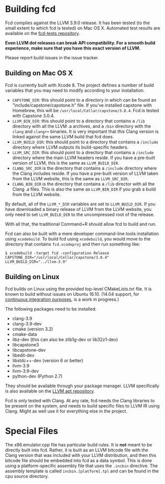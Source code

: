 # Building fcd

Fcd compiles against the LLVM 3.9.0 release. It has been tested (to the small extent to which fcd is tested) on Mac OS X. Automated test results are available on the [fcd-tests repository][2].

**Even LLVM dot releases can break API compatibility. For a smooth build experience, make sure that you have this exact version of LLVM.**

Please report build issues in the issue tracker.

## Building on Mac OS X

Fcd is currently built with Xcode 8. The project defines a number of build variables that you may need to modify according to your installation.

* `CAPSTONE_DIR`: this should point to a directory in which can be found an "include/capstone/capstone.h" file. If you've installed capstone with Homebrew, this will be `/usr/local/Cellar/capstone/3.0.4`. Fcd is tested with Capstone 3.0.4.
* `LLVM_BIN_DIR`: this should point to a directory that contains a `/lib` directory with all the LLVM .a archives, and a `/bin` directory with the `clang` and `clang++` binaries. It is very important that *this* Clang version is linked against the same LLVM build that fcd does.
* `LLVM_BUILD_DIR`: this should point to a directory that contains a `/include` directory where LLVM outputs its build-specific headers.
* `LLVM_SRC_DIR`: this should point to a directory that contains a `/include` directory where the main LLVM headers reside. If you have a pre-built version of LLVM, this is the same as `LLVM_BUILD_DIR`.
* `CLANG_SRC_DIR` is the directory that contains a `/include` directory where the Clang includes reside. If you have a pre-built version of LLVM taken from the LLVM website, this is the same as `LLVM_SRC_DIR`.
* `CLANG_BIN_DIR` is the directory that contains a `/lib` director with all the Clang .a files. This is also the same as `LLVM_BIN_DIR` if you grab a build from the LLVM website.

By default, all of the `LLVM_*_DIR` variables are set to `LLVM_BUILD_DIR`. If you have downloaded a binary release of LLVM from the LLVM website, you only need to set `LLVM_BUILD_DIR` to the uncompressed root of the release.

With all that, the traditional Command+R should allow fcd to build and run.

Fcd can also be built with a mere developer command-line tools installation using `xcodebuild`. To build fcd using `xcodebuild`, you would move to the directory that contains `fcd.xcodeproj` and then run something like:

    $ xcodebuild -target fcd -configuration Release CAPSTONE_DIR="/usr/local/Cellar/capstone/3.0.4" LLVM_BUILD_DIR="../llvm-3.9"

## Building on Linux

Fcd builds on Linux using the provided top-level CMakeLists.txt file. It is known to build without issues on Ubuntu 16.10. (14.04 support, for [continuous integration purposes][3], is a work in progress.)

The following packages need to be installed:

* clang-3.9
* clang-3.9-dev
* cmake (version 3.2)
* cmake-data
* libz-dev (this can also be zlib1g-dev or lib32z1-dev)
* libcapstone3
* libcapstone-dev
* libedit-dev
* libstdc++-dev (version 6 or better)
* llvm-3.9
* llvm-3.9-dev
* python-dev (Python 2.7)

They should be available through your package manager. LLVM specifically is also available on the [LLVM apt repository][4].

Fcd is only tested with Clang. At any rate, fcd needs the Clang libraries to be present on the system, and needs to build specific files to LLVM IR using Clang. Might as well use it for everything else in the project.

# Special Files

The x86.emulator.cpp file has particular build rules. It is **not** meant to be directly built into fcd. Rather, it is built as an LLVM bitcode file with the Clang version that was included with your LLVM distribution, and then this bitcode file should be embedded into fcd as a data symbol. This is done using a platform-specific assembly file that uses the `.incbin` directive. The assembly template is called `incbin.[platform].tpl` and can be found in the cpu source directory.

  [1]: https://github.com/zneak/fcd/releases
  [2]: https://github.com/zneak/fcd-tests
  [3]: https://github.com/travis-ci/travis-ci/issues/5821
  [4]: http://apt.llvm.org/
